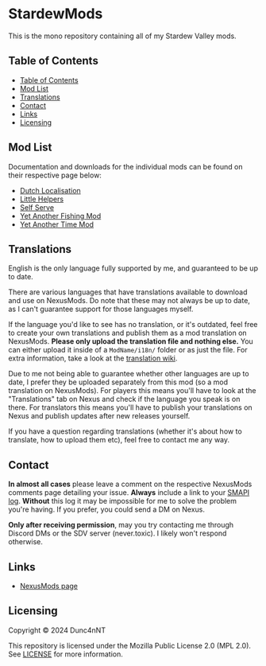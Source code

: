 <!-- omit in toc -->
# StardewMods

This is the mono repository containing all of my Stardew Valley mods.

## Table of Contents

- [Table of Contents](#table-of-contents)
- [Mod List](#mod-list)
- [Translations](#translations)
- [Contact](#contact)
- [Links](#links)
- [Licensing](#licensing)

## Mod List

Documentation and downloads for the individual mods can be found on their respective page below:

- [Dutch Localisation](/DutchLocalisation)
- [Little Helpers](/LittleHelpers/)
- [Self Serve](/SelfServe/)
- [Yet Another Fishing Mod](/YetAnotherFishingMod)
- [Yet Another Time Mod](/YetAnotherTimeMod/)

## Translations

English is the only language fully supported by me, and guaranteed to be up to date.

There are various languages that have translations available to download and use on NexusMods. Do note that these may not always be up to date, as I can't guarantee support for those languages myself.

If the language you'd like to see has no translation, or it's outdated, feel free to create your own translations and publish them as a mod translation on NexusMods. **Please only upload the translation file and nothing else.** You can either upload it inside of a `ModName/i18n/` folder or as just the file. For extra information, take a look at the [translation wiki](https://stardewvalleywiki.com/Modding:Translations).

Due to me not being able to guarantee whether other languages are up to date, I prefer they be uploaded separately from this mod (so a mod translation on NexusMods). For players this means you'll have to look at the "Translations" tab on Nexus and check if the language you speak is on there. For translators this means you'll have to publish your translations on Nexus and publish updates after new releases yourself.

If you have a question regarding translations (whether it's about how to translate, how to upload them etc), feel free to contact me any way.

## Contact

**In almost all cases** please leave a comment on the respective NexusMods comments page detailing your issue. **Always** include a link to your [SMAPI log](https://smapi.io/log). **Without** this log it may be impossible for me to solve the problem you're having. If you prefer, you could send a DM on Nexus.

**Only after receiving permission**, may you try contacting me through Discord DMs or the SDV server (never.toxic). I likely won't respond otherwise.

## Links

- [NexusMods page](https://next.nexusmods.com/profile/NeverToxic/mods)

## Licensing

Copyright © 2024 Dunc4nNT

This repository is licensed under the Mozilla Public License 2.0 (MPL 2.0). See [LICENSE](./LICENSE) for more information.
